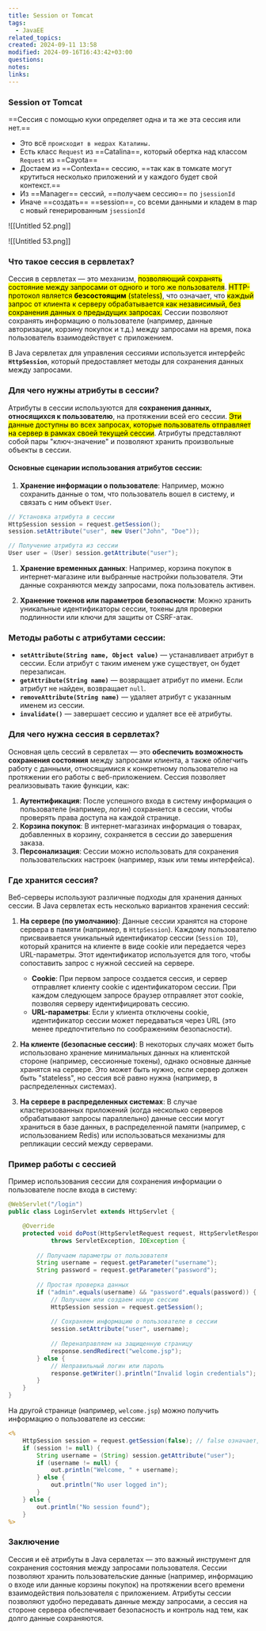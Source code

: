 ```yaml
---
title: Session от Tomcat
tags:
  - JavaEE
related_topics: 
created: 2024-09-11 13:58
modified: 2024-09-16T16:43:42+03:00
questions: 
notes: 
links: 
---
```

### Session от Tomcat

==Сессия с помощью куки определяет одна и та же эта сессия или нет.==

- Это всё `происходит в недрах Каталины.`
- Есть класс `Request` из ==Catalina==, который обертка над классом `Request` из ==Cayota==
- Достаем из ==Contexta== сессию, ==так как в томкате могут крутиться несколько приложений и у каждого будет свой контекст.==
- Из ==Manager== сессий, ==получаем сессию== по `jsessionId`
- Иначе ==создать== ==session==, со всеми данными и кладем в map с новый генерированным `jsessionId`

![[Untitled 52.png]]

![[Untitled 53.png]]

### Что такое сессия в сервлетах?

Сессия в сервлетах — это механизм, <mark class="hltr-yellow">позволяющий сохранять состояние между запросами от одного и того же пользователя</mark>. <mark class="hltr-red">HTTP-протокол является **безсостоящим** (stateless)</mark>, что означает, что <mark class="hltr-green2">каждый запрос от клиента к серверу обрабатывается как независимый, без сохранения данных о предыдущих запросах.</mark> Сессии позволяют сохранять информацию о пользователе (например, данные авторизации, корзину покупок и т.д.) между запросами на время, пока пользователь взаимодействует с приложением.

В Java сервлетах для управления сессиями используется интерфейс **`HttpSession`**, который предоставляет методы для сохранения данных между запросами.

### Для чего нужны атрибуты в сессии?

Атрибуты в сессии используются для **сохранения данных, относящихся к пользователю**, на протяжении всей его сессии. <mark class="hltr-yellow">Эти данные доступны во всех запросах, которые пользователь отправляет на сервер в рамках своей текущей сессии</mark>. Атрибуты представляют собой пары "ключ-значение" и позволяют хранить произвольные объекты в сессии.

#### Основные сценарии использования атрибутов сессии:

1. **Хранение информации о пользователе**: Например, можно сохранить данные о том, что пользователь вошел в систему, и связать с ним объект `User`.
```java
// Установка атрибута в сессии
HttpSession session = request.getSession();
session.setAttribute("user", new User("John", "Doe"));

// Получение атрибута из сессии
User user = (User) session.getAttribute("user");

```

1. **Хранение временных данных**: Например, корзина покупок в интернет-магазине или выбранные настройки пользователя. Эти данные сохраняются между запросами, пока пользователь активен.
    
2. **Хранение токенов или параметров безопасности**: Можно хранить уникальные идентификаторы сессии, токены для проверки подлинности или ключи для защиты от CSRF-атак.
    

### Методы работы с атрибутами сессии:

- **`setAttribute(String name, Object value)`** — устанавливает атрибут в сессии. Если атрибут с таким именем уже существует, он будет перезаписан.
- **`getAttribute(String name)`** — возвращает атрибут по имени. Если атрибут не найден, возвращает `null`.
- **`removeAttribute(String name)`** — удаляет атрибут с указанным именем из сессии.
- **`invalidate()`** — завершает сессию и удаляет все её атрибуты.

### Для чего нужна сессия в сервлетах?

Основная цель сессий в сервлетах — это **обеспечить возможность сохранения состояния** между запросами клиента, а также облегчить работу с данными, относящимися к конкретному пользователю на протяжении его работы с веб-приложением. Сессия позволяет реализовывать такие функции, как:

1. **Аутентификация**: После успешного входа в систему информация о пользователе (например, логин) сохраняется в сессии, чтобы проверять права доступа на каждой странице.
2. **Корзина покупок**: В интернет-магазинах информация о товарах, добавленных в корзину, сохраняется в сессии до завершения заказа.
3. **Персонализация**: Сессии можно использовать для сохранения пользовательских настроек (например, язык или темы интерфейса).

### Где хранится сессия?

Веб-серверы используют различные подходы для хранения данных сессии. В Java сервлетах есть несколько вариантов хранения сессий:

1. **На сервере (по умолчанию)**: Данные сессии хранятся на стороне сервера в памяти (например, в `HttpSession`). Каждому пользователю присваивается уникальный идентификатор сессии (`Session ID`), который хранится на клиенте в виде cookie или передается через URL-параметры. Этот идентификатор используется для того, чтобы сопоставить запрос с нужной сессией на сервере.
    
    - **Cookie**: При первом запросе создается сессия, и сервер отправляет клиенту cookie с идентификатором сессии. При каждом следующем запросе браузер отправляет этот cookie, позволяя серверу идентифицировать сессию.
    - **URL-параметры**: Если у клиента отключены cookie, идентификатор сессии может передаваться через URL (это менее предпочтительно по соображениям безопасности).
2. **На клиенте (безопасные сессии)**: В некоторых случаях может быть использовано хранение минимальных данных на клиентской стороне (например, сессионные токены), однако основные данные хранятся на сервере. Это может быть нужно, если сервер должен быть "stateless", но сессия всё равно нужна (например, в распределенных системах).
    
3. **На сервере в распределенных системах**: В случае кластеризованных приложений (когда несколько серверов обрабатывают запросы параллельно) данные сессии могут храниться в базе данных, в распределенной памяти (например, с использованием Redis) или использоваться механизмы для репликации сессий между серверами.
    

### Пример работы с сессией

Пример использования сессии для сохранения информации о пользователе после входа в систему:
```java
@WebServlet("/login")
public class LoginServlet extends HttpServlet {

    @Override
    protected void doPost(HttpServletRequest request, HttpServletResponse response) 
            throws ServletException, IOException {
        
        // Получаем параметры от пользователя
        String username = request.getParameter("username");
        String password = request.getParameter("password");
        
        // Простая проверка данных
        if ("admin".equals(username) && "password".equals(password)) {
            // Получаем или создаем новую сессию
            HttpSession session = request.getSession();
            
            // Сохраняем информацию о пользователе в сессии
            session.setAttribute("user", username);
            
            // Перенаправляем на защищенную страницу
            response.sendRedirect("welcome.jsp");
        } else {
            // Неправильный логин или пароль
            response.getWriter().println("Invalid login credentials");
        }
    }
}

```

На другой странице (например, `welcome.jsp`) можно получить информацию о пользователе из сессии:

```jsp
<%
    HttpSession session = request.getSession(false); // false означает, что сессия не будет создана, если её нет
    if (session != null) {
        String username = (String) session.getAttribute("user");
        if (username != null) {
            out.println("Welcome, " + username);
        } else {
            out.println("No user logged in");
        }
    } else {
        out.println("No session found");
    }
%>

```

### Заключение

Сессия и её атрибуты в Java сервлетах — это важный инструмент для сохранения состояния между запросами пользователя. Сессии позволяют хранить пользовательские данные (например, информацию о входе или данные корзины покупок) на протяжении всего времени взаимодействия пользователя с приложением. Атрибуты сессии позволяют удобно передавать данные между запросами, а сессия на стороне сервера обеспечивает безопасность и контроль над тем, как долго данные сохраняются.